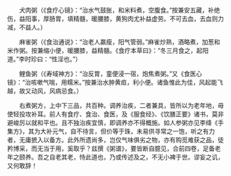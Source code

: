 <!-- { "loadSidebar": true } -->
　　犬肉粥（《食疗心镜》：“治水气鼓胀，和米料煮，空腹食。”按兼安五藏，补绝伤，益阳事，厚肠胃，填精髓，暖腰膝，黄狗肉尤补益虚劳。不可去血，去血则力减，不益人。）

　　麻雀粥（《食治通说》：“治老人羸瘦，阳气管弱。”麻雀炒熟，酒略煮，加葱和米作粥。按兼缩小便，暖腰膝，益精髓。《食疗本草曰》：“冬三月食之，起阳道。”李时珍曰：“性淫也。”）

　　鲤鱼粥（《寿域神方》：“治反胃，童便浸一宿，炮焦煮粥。”又《食医心镜》：“治咳嗽气喘，用糯米。”按兼治水肿黄疸，利小便。诸鱼惟此为佳，风起能飞越，故又动风，风病忌食。）

　　右煮粥方，上中下三品，共百种。调养治疾，二者兼具，皆所以为老年地，毋使轻投攻补耳。前人有食疗、食治、食医，及《服食经》、《饮膳正要》诸书，莫非避峻厉以就和平也。且不独治疾宜慎，即调养亦不得概施。如人参粥亦见李绛《手集方》，其为大补元气，自不待言，但价等于珠，未易供寻常之一饱，听之有力者，无庸摭入以备方。此外所遗尚多，岂仅气味俱劣之物，亦有购觅难获之品，徒矜博采，而无当于用，奚取乎？兹撰《粥谱》，要皆断自臆见，合前四卷，足备老年之颐养。吾之自老其老，恃此道也，乃或传述及之，不无小裨于世。谬妄之讥，又何敢辞！

　　
